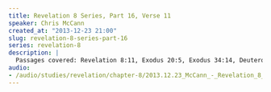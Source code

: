 ```yaml
--- 
title: Revelation 8 Series, Part 16, Verse 11
speaker: Chris McCann
created_at: "2013-12-23 21:00"
slug: revelation-8-series-part-16
series: revelation-8
description: |
  Passages covered: Revelation 8:11, Exodus 20:5, Exodus 34:14, Deuteronomy 4:23-24, Deuteronomy 6:15, Nahum 1:2, Proverbs 6:34, Numbers 5:11-21.
audio: 
- /audio/studies/revelation/chapter-8/2013.12.23_McCann_-_Revelation_8_Series_Part_16.yaml
---
```

